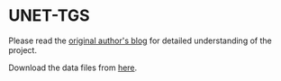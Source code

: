 # UNET-TGS
Please read the [original author's blog](https://medium.com/@harshall.lamba/understanding-semantic-segmentation-with-unet-6be4f42d4b47) for detailed understanding of the project.

Download the data files from [here](https://www.kaggle.com/c/tgs-salt-identification-challenge/data).
